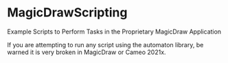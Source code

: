 # MagicDrawScripting
Example Scripts to Perform Tasks in the Proprietary MagicDraw Application

If you are attempting to run any script using the automaton library, be warned it is very broken in MagicDraw or Cameo 2021x. 
